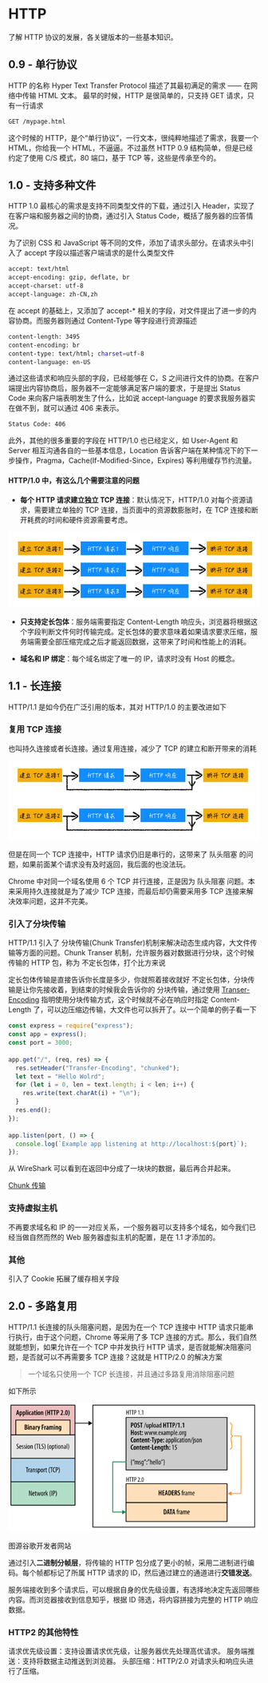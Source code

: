 # HTTP

了解 HTTP 协议的发展，各关键版本的一些基本知识。

## 0.9 - 单行协议

HTTP 的名称 Hyper Text Transfer Protocol 描述了其最初满足的需求 —— 在网络中传输 HTML 文本。 最早的时候，HTTP 是很简单的，只支持 GET 请求，只有一行请求

```bash
GET /mypage.html
```

这个时候的 HTTP，是个“单行协议”，一行文本，很纯粹地描述了需求，我要一个 HTML，你给我一个 HTML，不逼逼。不过虽然 HTTP 0.9 结构简单，但是已经约定了使用 C/S 模式，80 端口，基于 TCP 等，这些是传承至今的。

## 1.0 - 支持多种文件

HTTP 1.0 最核心的需求是支持不同类型文件的下载，通过引入 Header，实现了在客户端和服务器之间的协商，通过引入 Status Code，概括了服务器的应答情况。

为了识别 CSS 和 JavaScript 等不同的文件，添加了请求头部分。在请求头中引入了 accept 字段以描述客户端请求的是什么类型文件

```bash
accept: text/html
accept-encoding: gzip, deflate, br
accept-charset: utf-8
accept-language: zh-CN,zh
```

在 accept 的基础上，又添加了 accept-\* 相关的字段，对文件提出了进一步的内容协商。而服务器则通过 Content-Type 等字段进行资源描述

```bash
content-length: 3495
content-encoding: br
content-type: text/html; charset=utf-8
content-language: en-US
```

通过这些请求和响应头部的字段，已经能够在 C，S 之间进行文件的协商。在客户端提出内容协商后，服务器不一定能够满足客户端的要求，于是提出 Status Code 来向客户端表明发生了什么，比如说 accept-language 的要求我服务器实在做不到，就可以通过 406 来表示。

```bash
Status Code: 406
```

此外，其他的很多重要的字段在 HTTP/1.0 也已经定义，如 User-Agent 和 Server 相互沟通各自的一些基本信息，Location 告诉客户端在某种情况下的下一步操作，Pragma，Cache(If-Modified-Since，Expires) 等利用缓存节约流量。

#### HTTP/1.0 中，有这么几个需要注意的问题

- **每个 HTTP 请求建立独立 TCP 连接**：默认情况下，HTTP/1.0 对每个资源请求，需要建立单独的 TCP 连接，当页面中的资源数膨胀时，在 TCP 连接和断开耗费的时间和硬件资源需要考虑。

![HTTP 1.0](./assets/http-1.jpg)

- **只支持定长包体**：服务端需要指定 Content-Length 响应头，浏览器将根据这个字段判断文件何时传输完成。定长包体的要求意味着如果请求要求压缩，服务端需要全部压缩完成之后才能返回数据，这带来了时间和性能上的消耗。

- **域名和 IP 绑定**：每个域名绑定了唯一的 IP，请求时没有 Host 的概念。

## 1.1 - 长连接

HTTP/1.1 是如今仍在广泛引用的版本，其对 HTTP/1.0 的主要改进如下

### 复用 TCP 连接

也叫持久连接或者长连接。通过复用连接，减少了 TCP 的建立和断开带来的消耗

![HTTP 1.1](assets/http-1-1.jpg)

但是在同一个 TCP 连接中，HTTP 请求仍旧是串行的，这带来了 队头阻塞 的问题，如果前面某个请求没有及时返回，我后面的也没法玩。

Chrome 中对同一个域名使用 6 个 TCP 并行连接，正是因为 队头阻塞 问题。本来采用持久连接就是为了减少 TCP 连接，而最后却仍需要采用多 TCP 连接来解决效率问题，这并不完美。

### 引入了分块传输

HTTP/1.1 引入了 分块传输(Chunk Transfer)机制来解决动态生成内容，大文件传输等方面的问题。Chunk Transer 机制，允许服务器对数据进行分块，这个时候传输的 HTTP 包，称为 不定长包体，打个比方来说

定长包体传输是直接告诉你长度是多少，你就照着接收就好
不定长包体，分块传输是让你先接收着，到结束的时候我会告诉你的
分块传输，通过使用 [Transer-Encoding](https://developer.mozilla.org/zh-CN/docs/Web/HTTP/Headers/Transfer-Encoding) 指明使用分块传输方式，这个时候就不必在响应时指定 Content-Length 了，可以边压缩边传输，大文件也可以拆开了。以一个简单的例子看一下

```js
const express = require("express");
const app = express();
const port = 3000;

app.get("/", (req, res) => {
  res.setHeader("Transfer-Encoding", "chunked");
  let text = "Hello Wolrd";
  for (let i = 0, len = text.length; i < len; i++) {
    res.write(text.charAt(i) + "\n");
  }
  res.end();
});

app.listen(port, () => {
  console.log(`Example app listening at http://localhost:${port}`);
});
```

从 WireShark 可以看到在返回中分成了一块块的数据，最后再合并起来。

[Chunk 传输](assets/chunk.jpg)

### 支持虚拟主机

不再要求域名和 IP 的一一对应关系，一个服务器可以支持多个域名，如今我们已经当做自然而然的 Web 服务器虚拟主机的配置，是在 1.1 才添加的。

### 其他

引入了 Cookie
拓展了缓存相关字段

## 2.0 - 多路复用

HTTP/1.1 长连接的队头阻塞问题，是因为在一个 TCP 连接中 HTTP 请求只能串行执行，由于这个问题，Chrome 等采用了多 TCP 连接的方式。那么，我们自然就能想到，如果允许在一个 TCP 中并发执行 HTTP 请求，是否就能解决阻塞问题，是否就可以不再需要多 TCP 连接？这就是 HTTP/2.0 的解决方案

> 一个域名只使用一个 TCP 长连接，并且通过多路复用消除阻塞问题

如下所示

![二进制分帧层](./assets/binary-framing-layer.svg)

图源谷歌开发者网站

通过引入**二进制分帧层**，将传输的 HTTP 包分成了更小的帧，采用二进制进行编码。每个帧都标记了所属 HTTP 请求的 ID，然后通过建立的通道进行**交错发送**。

服务端接收到多个请求后，可以根据自身的优先级设置，有选择地决定先返回哪些内容。而浏览器接收到信息知乎，根据 ID 筛选，将内容拼接为完整的 HTTP 响应数据。

### HTTP2 的其他特性

请求优先级设置：支持设置请求优先级，让服务器优先处理高优请求。
服务端推送：支持将数据主动推送到浏览器。
头部压缩：HTTP/2.0 对请求头和响应头进行了压缩。
